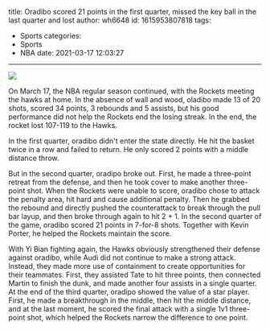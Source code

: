 title: Oradibo scored 21 points in the first quarter, missed the key ball in the last quarter and lost
author: wh6648
id: 1615953807818
tags: 
- Sports
categories: 
- Sports
- NBA
date: 2021-03-17 12:03:27
---
![](https://p7.itc.cn/images01/20210317/7e9dc3ef775646a4bd78083efac2ad20.jpeg)


On March 17, the NBA regular season continued, with the Rockets meeting the hawks at home. In the absence of wall and wood, oladibo made 13 of 20 shots, scored 34 points, 3 rebounds and 5 assists, but his good performance did not help the Rockets end the losing streak. In the end, the rocket lost 107-119 to the Hawks.

In the first quarter, oradibo didn't enter the state directly. He hit the basket twice in a row and failed to return. He only scored 2 points with a middle distance throw.

But in the second quarter, oradipo broke out. First, he made a three-point retreat from the defense, and then he took cover to make another three-point shot. When the Rockets were unable to score, oradibo chose to attack the penalty area, hit hard and cause additional penalty. Then he grabbed the rebound and directly pushed the counterattack to break through the pull bar layup, and then broke through again to hit 2 + 1. In the second quarter of the game, oradibo scored 21 points in 7-for-8 shots. Together with Kevin Porter, he helped the Rockets maintain the score.

With Yi Bian fighting again, the Hawks obviously strengthened their defense against oradibo, while Audi did not continue to make a strong attack. Instead, they made more use of containment to create opportunities for their teammates. First, they assisted Tate to hit three points, then connected Martin to finish the dunk, and made another four assists in a single quarter. At the end of the third quarter, oradipo showed the value of a star player. First, he made a breakthrough in the middle, then hit the middle distance, and at the last moment, he scored the final attack with a single 1v1 three-point shot, which helped the Rockets narrow the difference to one point.


